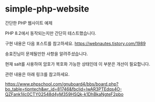 # simple-php-website
간단한 PHP 웹사이트 예제


PHP 8.2에서 동작되는지만 간단히 테스트했습니다.

구현 내용은 다음 포스트를 참고하세요. https://webnautes.tistory.com/1989




송효진님이 문제될만한 사항을 알려주셨습니다.

현재 salt를 사용하여 암호가 복호화 가능한 상태인데 이 부분은 개선이 필요합니다.

관련 내용은 아래 링크를 참고하세요. 

https://www.phpschool.com/gnuboard4/bbs/board.php?bo_table=tipntech&wr_id=81746&fbclid=IwAR3PTEdqs4O-QZFank1ilc0CTY02548d4yM359HSQk-k1DhBkaNgteF2pbo

